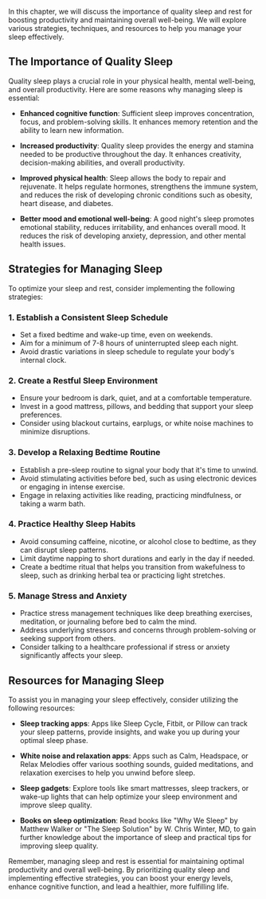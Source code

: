 
In this chapter, we will discuss the importance of quality sleep and rest for boosting productivity and maintaining overall well-being. We will explore various strategies, techniques, and resources to help you manage your sleep effectively.

The Importance of Quality Sleep
-------------------------------

Quality sleep plays a crucial role in your physical health, mental well-being, and overall productivity. Here are some reasons why managing sleep is essential:

* **Enhanced cognitive function**: Sufficient sleep improves concentration, focus, and problem-solving skills. It enhances memory retention and the ability to learn new information.

* **Increased productivity**: Quality sleep provides the energy and stamina needed to be productive throughout the day. It enhances creativity, decision-making abilities, and overall productivity.

* **Improved physical health**: Sleep allows the body to repair and rejuvenate. It helps regulate hormones, strengthens the immune system, and reduces the risk of developing chronic conditions such as obesity, heart disease, and diabetes.

* **Better mood and emotional well-being**: A good night's sleep promotes emotional stability, reduces irritability, and enhances overall mood. It reduces the risk of developing anxiety, depression, and other mental health issues.

Strategies for Managing Sleep
-----------------------------

To optimize your sleep and rest, consider implementing the following strategies:

### 1. **Establish a Consistent Sleep Schedule**

* Set a fixed bedtime and wake-up time, even on weekends.
* Aim for a minimum of 7-8 hours of uninterrupted sleep each night.
* Avoid drastic variations in sleep schedule to regulate your body's internal clock.

### 2. **Create a Restful Sleep Environment**

* Ensure your bedroom is dark, quiet, and at a comfortable temperature.
* Invest in a good mattress, pillows, and bedding that support your sleep preferences.
* Consider using blackout curtains, earplugs, or white noise machines to minimize disruptions.

### 3. **Develop a Relaxing Bedtime Routine**

* Establish a pre-sleep routine to signal your body that it's time to unwind.
* Avoid stimulating activities before bed, such as using electronic devices or engaging in intense exercise.
* Engage in relaxing activities like reading, practicing mindfulness, or taking a warm bath.

### 4. **Practice Healthy Sleep Habits**

* Avoid consuming caffeine, nicotine, or alcohol close to bedtime, as they can disrupt sleep patterns.
* Limit daytime napping to short durations and early in the day if needed.
* Create a bedtime ritual that helps you transition from wakefulness to sleep, such as drinking herbal tea or practicing light stretches.

### 5. **Manage Stress and Anxiety**

* Practice stress management techniques like deep breathing exercises, meditation, or journaling before bed to calm the mind.
* Address underlying stressors and concerns through problem-solving or seeking support from others.
* Consider talking to a healthcare professional if stress or anxiety significantly affects your sleep.

Resources for Managing Sleep
----------------------------

To assist you in managing your sleep effectively, consider utilizing the following resources:

* **Sleep tracking apps**: Apps like Sleep Cycle, Fitbit, or Pillow can track your sleep patterns, provide insights, and wake you up during your optimal sleep phase.

* **White noise and relaxation apps**: Apps such as Calm, Headspace, or Relax Melodies offer various soothing sounds, guided meditations, and relaxation exercises to help you unwind before sleep.

* **Sleep gadgets**: Explore tools like smart mattresses, sleep trackers, or wake-up lights that can help optimize your sleep environment and improve sleep quality.

* **Books on sleep optimization**: Read books like "Why We Sleep" by Matthew Walker or "The Sleep Solution" by W. Chris Winter, MD, to gain further knowledge about the importance of sleep and practical tips for improving sleep quality.

Remember, managing sleep and rest is essential for maintaining optimal productivity and overall well-being. By prioritizing quality sleep and implementing effective strategies, you can boost your energy levels, enhance cognitive function, and lead a healthier, more fulfilling life.
